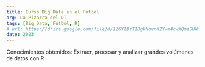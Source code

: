```yaml
---
title: Curso Big Data en el Fútbol
org: La Pizarra del DT
tags: [Big Data, Fútbol, R]
# url: https://drive.google.com/file/d/1ZGYIDfT1BgkNovnK2Y-m4cwXQmaSHWmF/view?usp=sharing
date: 2023
---
```


Conocimientos obtenidos: Extraer, procesar y analizar grandes volúmenes de datos con R
